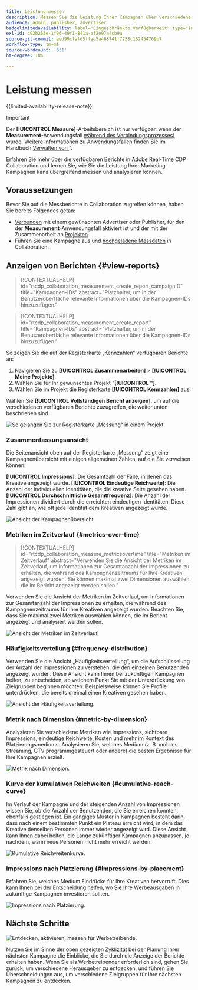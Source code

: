 ```yaml
---
title: Leistung messen
description: Messen Sie die Leistung Ihrer Kampagnen über verschiedene Kanäle hinweg. Erfahren Sie, wie Sie verschiedene Berichte verwenden und interpretieren.
audience: admin, publisher, advertiser
badgelimitedavailability: label="Eingeschränkte Verfügbarkeit" type="Informative" url="https://helpx.adobe.com/de/legal/product-descriptions/real-time-customer-data-platform-collaboration.html newtab=true"
exl-id: c92b263e-1f96-49f1-841a-ef2e97a4cb9a
source-git-commit: eed99cfafd5ffad5a468741f7258c162454769b7
workflow-type: tm+mt
source-wordcount: '631'
ht-degree: 18%

---
```


# Leistung messen

{{limited-availability-release-note}}

>[!IMPORTANT]
>
>Der **[!UICONTROL Measure]**-Arbeitsbereich ist nur verfügbar, wenn der **Measurement**-Anwendungsfall [während des Verbindungsprozesses) ](../connect/establishing-connections.md#connection-settings) wurde. Weitere Informationen zu Anwendungsfällen finden Sie im Handbuch [Verwalten von ](./manage-projects.md#project-use-cases)&quot;.

Erfahren Sie mehr über die verfügbaren Berichte in Adobe Real-Time CDP Collaboration und lernen Sie, wie Sie die Leistung Ihrer Marketing-Kampagnen kanalübergreifend messen und analysieren können.

## Voraussetzungen

Bevor Sie auf die Messberichte in Collaboration zugreifen können, haben Sie bereits Folgendes getan:

* [Verbunden](/help/guide/connect/establishing-connections.md) mit einem gewünschten Advertiser oder Publisher, für den der **Measurement**-Anwendungsfall aktiviert ist und der mit der Zusammenarbeit an [Projekten](/help/guide/collaborate/manage-projects.md)
* Führen Sie eine Kampagne aus und [hochgeladene Messdaten](/help/guide/setup/onboard-measurement-data.md) in Collaboration.

<!--

## Create a report {#create-report}

Hidden until functionality is live. At that point, move the contextualhelp from below into this section. 

The syntax rtcdp_collaboration_measurement_create_report is currently implemented in the UI. However, a preference would be to imlement the other contextualhelp ID from below instead, since that explicitly includes campaignID in the syntax. Need to sync up with UI team. More details in CORE-116991.

-->

## Anzeigen von Berichten {#view-reports}

>[!CONTEXTUALHELP]
>id="rtcdp_collaboration_measurement_create_report_campaignID"
>title="Kampagnen-IDs"
>abstract="Platzhalter, um in der Benutzeroberfläche relevante Informationen über die Kampagnen-IDs hinzuzufügen."

>[!CONTEXTUALHELP]
>id="rtcdp_collaboration_measurement_create_report"
>title="Kampagnen-IDs"
>abstract="Platzhalter, um in der Benutzeroberfläche relevante Informationen über die Kampagnen-IDs hinzuzufügen."

So zeigen Sie die auf der Registerkarte „Kennzahlen“ verfügbaren Berichte an:

1. Navigieren Sie zu **[!UICONTROL Zusammenarbeiten]** > **[!UICONTROL Meine Projekte]**.
2. Wählen Sie für Ihr gewünschtes Projekt &quot;**[!UICONTROL &quot;]**.
3. Wählen Sie im Projekt die Registerkarte **[!UICONTROL Kennzahlen]** aus.

Wählen Sie **[!UICONTROL Vollständigen Bericht anzeigen]**, um auf die verschiedenen verfügbaren Berichte zuzugreifen, die weiter unten beschrieben sind.

![So gelangen Sie zur Registerkarte „Messung“ in einem Projekt.](/help/assets/collaborate/measure/measurement.gif)

### Zusammenfassungsansicht

Die Seitenansicht oben auf der Registerkarte „Messung“ zeigt eine Kampagnenübersicht mit einigen allgemeinen Zahlen, auf die Sie verweisen können:

**[!UICONTROL Impressions]**: Die Gesamtzahl der Fälle, in denen das Kreative angezeigt wurde.
**[!UICONTROL Eindeutige Reichweite]**: Die Anzahl der individuellen Identitäten, die die kreative Seite gesehen haben.
**[!UICONTROL Durchschnittliche Gesamtfrequenz]**: Die Anzahl der Impressionen dividiert durch die erreichten eindeutigen Identitäten. Diese Zahl gibt an, wie oft jede Identität dem Kreativen angezeigt wurde.

![Ansicht der Kampagnenübersicht](/help/assets/collaborate/measure/campaign-summary.png)

### Metriken im Zeitverlauf {#metrics-over-time}

>[!CONTEXTUALHELP]
>id="rtcdp_collaboration_measure_metricsovertime"
>title="Metriken im Zeitverlauf"
>abstract="Verwenden Sie die Ansicht der Metriken im Zeitverlauf, um Informationen zur Gesamtanzahl der Impressionen zu erhalten, die während des Kampagnenzeitraums für Ihre Kreativen angezeigt wurden. Sie können maximal zwei Dimensionen auswählen, die im Bericht angezeigt werden sollen."

Verwenden Sie die Ansicht der Metriken im Zeitverlauf, um Informationen zur Gesamtanzahl der Impressionen zu erhalten, die während des Kampagnenzeitraums für Ihre Kreativen angezeigt wurden. Beachten Sie, dass Sie maximal zwei Metriken auswählen können, die im Bericht angezeigt und analysiert werden sollen.

![Ansicht der Metriken im Zeitverlauf.](/help/assets/collaborate/measure/metrics-over-time.png)

### Häufigkeitsverteilung {#frequency-distribution}

Verwenden Sie die Ansicht „Häufigkeitsverteilung“, um die Aufschlüsselung der Anzahl der Impressionen zu verstehen, die den einzelnen Benutzenden angezeigt wurden. Diese Ansicht kann Ihnen bei zukünftigen Kampagnen helfen, zu entscheiden, ab welchem Punkt Sie mit der Unterdrückung von Zielgruppen beginnen möchten. Beispielsweise können Sie Profile unterdrücken, die bereits dreimal einen Kreativen gesehen haben.

![Ansicht der Häufigkeitsverteilung.](/help/assets/collaborate/measure/frequency-distribution.gif)

### Metrik nach Dimension {#metric-by-dimension}

Analysieren Sie verschiedene Metriken wie Impressions, sichtbare Impressions, eindeutige Reichweite, Kosten und mehr im Kontext des Platzierungsmediums. Analysieren Sie, welches Medium (z. B. mobiles Streaming, CTV programmgesteuert oder andere) die besten Ergebnisse für Ihre Kampagnen erzielt.

![Metrik nach Dimension.](/help/assets/collaborate/measure/metric-by-dimension.png)

### Kurve der kumulativen Reichweiten {#cumulative-reach-curve}

Im Verlauf der Kampagne und der steigenden Anzahl von Impressionen wissen Sie, ob die Anzahl der Benutzenden, die Sie erreichen konnten, ebenfalls gestiegen ist. Ein gängiges Muster in Kampagnen besteht darin, dass nach einem bestimmten Punkt ein Plateau erreicht wird, in dem das Kreative denselben Personen immer wieder angezeigt wird. Diese Ansicht kann Ihnen dabei helfen, die Länge zukünftiger Kampagnen anzupassen, je nachdem, wann neue Personen nicht mehr erreicht werden.

![Kumulative Reichweitenkurve.](/help/assets/collaborate/measure/cumulative-reach-curve.png)

### Impressions nach Platzierung {#impressions-by-placement}

Erfahren Sie, welches Medium Eindrücke für Ihre Kreativen hervorruft. Dies kann Ihnen bei der Entscheidung helfen, wo Sie Ihre Werbeausgaben in zukünftige Kampagnen investieren sollten.

![Impressions nach Platzierung.](/help/assets/collaborate/measure/impressions-by-placement.png)

## Nächste Schritte

![Entdecken, aktivieren, messen für Werbetreibende.](/help/assets/end-to-end-workflow/discover-activate-measure.png)

Nutzen Sie im Sinne der oben gezeigten Zyklizität bei der Planung Ihrer nächsten Kampagne die Einblicke, die Sie durch die Anzeige der Berichte erhalten haben. Wenn Sie als Werbetreibender erforderlich sind, gehen Sie zurück, um verschiedene Herausgeber zu entdecken, und führen Sie Überschneidungen aus, um verschiedene Zielgruppen für Ihre nächsten Kampagnen zu entdecken.

